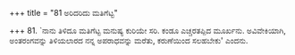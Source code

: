 +++
title = "81 ಅರಿದರಿದು ಮತಿಗೆಟ್ಟ"

+++
81. `ನಾನು ತಿಳಿದೂ ಮತಿಗೆಟ್ಟ ಮನುಷ್ಯ ಕುರಿಯೇ ಸರಿ. ಕಂಡೂ ಎಚ್ಚರತಪ್ಪಿದ ಮೂರ್ಖನು. ಅವಿವೇಕಿಯಾಗಿ, ಅಂತರಂಗವನ್ನು ತಿಳಿಯಲಾರದ ನನ್ನ ಅಪರಾಧವನ್ನು ಮರೆತು, ಕರುಣೆಯಿಂದ ಸಲಹಬೇಕು' ಎಂದನು.